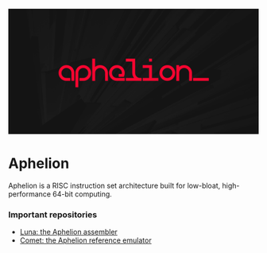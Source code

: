 ![Aphelion Logo](https://github.com/orbit-systems/aphelion/blob/main/readme-assets/aphelion64.png)
# Aphelion
Aphelion is a RISC instruction set architecture built for low-bloat, high-performance 64-bit computing.


### Important repositories
- [Luna: the Aphelion assembler](https://github.com/orbit-systems/luna)
- [Comet: the Aphelion reference emulator](https://github.com/orbit-systems/comet)
